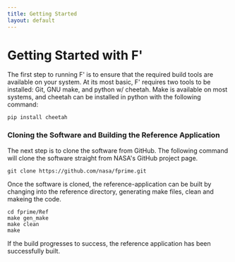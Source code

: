 ```yaml
---
title: Getting Started
layout: default
---
```

# Getting Started with F'

The first step to running F' is to ensure that the required build tools are available on your system. At its most basic, F' requires
two tools to be installed: Git, GNU make, and python w/ cheetah. Make is available on most systems, and cheetah can be installed in python
with the following command:

```
pip install cheetah
```

### Cloning the Software and Building the Reference Application

The next step is to clone the software from GitHub. The following command will clone the software straight from NASA's GitHub project page.

```
git clone https://github.com/nasa/fprime.git
```

Once the software is cloned, the reference-application can be built by changing into the reference directory, generating make files,
clean and makeing the code.

```
cd fprime/Ref
make gen_make
make clean
make
```

If the build progresses to success, the reference application has been successfully built.
